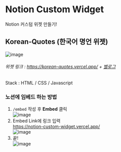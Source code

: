 # Notion Custom Widget
Notion 커스텀 위젯 만들기!

## Korean-Quotes (한국어 명언 위젯)  
![image](https://user-images.githubusercontent.com/58286965/167652461-5b87c838-a75b-42b9-9268-92b726b095f0.png)  

###### 위젯 링크 : https://korean-quotes.vercel.app/ + [벨로그](https://velog.io/@unbroken2650/ncw-korean-quotes)

Stack : HTML / CSS / Javascript  

### 노션에 임베드 하는 방법 
1. <code>/embed</code> 작성 후 **Embed** 클릭  
![image](https://user-images.githubusercontent.com/58286965/167651640-484b72f3-acd3-4cbe-954e-655213cf22cc.png)
2. Embed Link에 링크 입력  
https://notion-custom-widget.vercel.app/  
![image](https://user-images.githubusercontent.com/58286965/167651917-c6600cea-c045-4143-aa0e-f4f6db91c0fa.png)
3. 끝!  
![image](https://user-images.githubusercontent.com/58286965/167654585-10f7f8c0-7350-4fad-9329-d4a7349efbd7.png)
